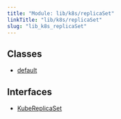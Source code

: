 ```yaml
---
title: "Module: lib/k8s/replicaSet"
linkTitle: "lib/k8s/replicaSet"
slug: "lib_k8s_replicaSet"
---
```


## Classes

- [default](../classes/lib_k8s_replicaSet.default.md)

## Interfaces

- [KubeReplicaSet](../interfaces/lib_k8s_replicaSet.KubeReplicaSet.md)

